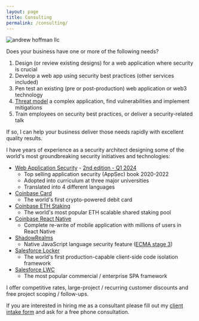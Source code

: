```yaml
---
layout: page
title: Consulting
permalink: /consulting/
---
```


<img src="{{ site.baseurl }}/assets/ah-llc-watermark.png" alt="andrew hoffman llc"/>

Does your business have one or more of the following needs?

1. Design (or review existing designs) for a web application where security is crucial
2. Develop a web app using security best practices (other services included)
3. Pen test an existing (pre or post-production) web application or web3 technology
4. [Threat model](https://en.wikipedia.org/wiki/Threat_model) a complex application, find vulnerabilities and implement mitigations
5. Train employees on security best practices, or deliver a security-related talk

If so, I can help your business deliver those needs rapidly with excellent quality results.

I have years of experience as a security architect designing some of the world's most groundbreaking security initiatives and technologies:

* [Web Application Security](https://amzn.to/3LU0QN2) - [2nd edition - Q1 2024](https://amzn.to/48ycZzk)
  - Top selling application security (AppSec) book 2020-2022
  - Adopted into curriculum at three major universities
  - Translated into 4 different languages
* [Coinbase Card](https://www.coinbase.com/card)
  - The world's first crypto-powered debit card
* [Coinbase ETH Staking](https://www.coinbase.com/earn/staking/ethereum)
  - The world's most popular ETH scalable shared staking pool
* [Coinbase React Native](https://www.coinbase.com/blog/announcing-coinbases-successful-transition-to-react-native)
  - Complete re-write of mobile application with millions of users in React Native
* [ShadowRealms](https://github.com/tc39/proposal-shadowrealm/blob/main/explainer.md)
  - Native JavaScript language security feature ([ECMA stage 3](https://tc39.es/process-document/))
* [Salesforce Locker](https://developer.salesforce.com/docs/atlas.en-us.lightning.meta/lightning/security_code.htm)
  - The world's first production-capable client-side code isolation framework
* [Salesforce LWC](https://github.com/salesforce/lwc)
  - The most popular commercial / enterprise SPA framework

I offer competitive rates, large-project / recurring customer discounts and free project scoping / follow-ups. 

If you are interested in hiring me as a consultant please fill out my [client intake form](https://forms.gle/5q7cvLiTk4HkFXyy6) and ask for a free phone consultation.  
